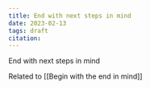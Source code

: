 ```yaml
---
title: End with next steps in mind
date: 2023-02-13
tags: draft
citation: 
---
```


End with next steps in mind

Related to [[Begin with the end in mind]]
